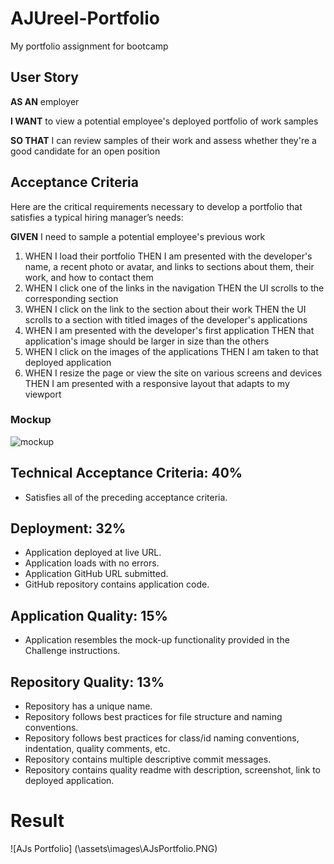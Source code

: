 # AJUreel-Portfolio
My portfolio assignment for bootcamp

## User Story
**AS AN** employer

**I WANT** to view a potential employee's deployed portfolio of work samples

**SO THAT** I can review samples of their work and assess whether they're a good candidate for an open position

## Acceptance Criteria
Here are the critical requirements necessary to develop a portfolio that satisfies a typical hiring manager’s needs:

**GIVEN** I need to sample a potential employee's previous work

1. WHEN I load their portfolio
THEN I am presented with the developer's name, a recent photo or avatar, and links to sections about them, their work, and how to contact them
2. WHEN I click one of the links in the navigation
THEN the UI scrolls to the corresponding section
3. WHEN I click on the link to the section about their work
THEN the UI scrolls to a section with titled images of the developer's applications
4. WHEN I am presented with the developer's first application
THEN that application's image should be larger in size than the others
5. WHEN I click on the images of the applications
THEN I am taken to that deployed application
6. WHEN I resize the page or view the site on various screens and devices
THEN I am presented with a responsive layout that adapts to my viewport

### Mockup
![mockup](\assets\images\02-advanced-css-homework-demo.gif)

## Technical Acceptance Criteria: 40%
- Satisfies all of the preceding acceptance criteria.
## Deployment: 32%
- Application deployed at live URL.
- Application loads with no errors.
- Application GitHub URL submitted.
- GitHub repository contains application code.

## Application Quality: 15%
- Application resembles the mock-up functionality provided in the Challenge instructions.
## Repository Quality: 13%
- Repository has a unique name.
- Repository follows best practices for file structure and naming conventions.
- Repository follows best practices for class/id naming conventions, indentation, quality comments, etc.
- Repository contains multiple descriptive commit messages.
- Repository contains quality readme with description, screenshot, link to deployed application.

# Result
![AJs Portfolio] (\assets\images\AJsPortfolio.PNG)